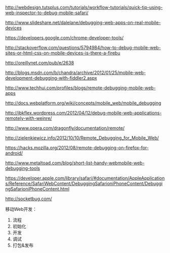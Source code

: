 

http://webdesign.tutsplus.com/tutorials/workflow-tutorials/quick-tip-using-web-inspector-to-debug-mobile-safari/

http://www.slideshare.net/dalelane/debugging-web-apps-on-real-mobile-devices

https://developers.google.com/chrome-developer-tools/

http://stackoverflow.com/questions/5794984/how-to-debug-mobile-web-sites-or-html-css-on-mobile-devices-is-there-a-firebu

http://oreillynet.com/pub/e/2638

http://blogs.msdn.com/b/chandra/archive/2012/01/25/mobile-web-development-debugging-with-fiddler2.aspx

http://www.techhui.com/profiles/blogs/remote-debugging-mobile-web-apps

http://docs.webplatform.org/wiki/concepts/mobile_web/mobile_debugging

http://jbkflex.wordpress.com/2012/04/12/debug-mobile-web-applications-remotely-with-weinre/

http://www.opera.com/dragonfly/documentation/remote/

http://zielenkiewicz.info/2012/10/10/Remote_Debugging_for_Mobile_Web/

https://hacks.mozilla.org/2012/08/remote-debugging-on-firefox-for-android/

http://www.metaltoad.com/blog/short-list-handy-webmobile-web-debugging-tools

https://developer.apple.com/library/safari/#documentation/AppleApplications/Reference/SafariWebContent/DebuggingSafarioniPhoneContent/DebuggingSafarioniPhoneContent.html

http://socketbug.com/


移动Web开发：
1. 流程
2. 初始化
3. 开发
4. 调试
5. 打包&发布